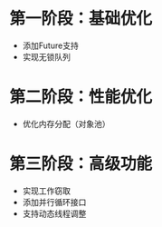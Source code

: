 # 第一阶段：基础优化
- 添加Future支持
- 实现无锁队列
# ​​第二阶段：性能优化
- 优化内存分配（对象池）
# ​​第三阶段：高级功能
- 实现工作窃取
- 添加并行循环接口 
- 支持动态线程调整